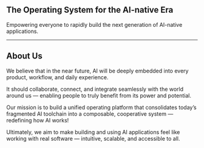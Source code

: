 ## The Operating System for the AI-native Era

Empowering everyone to rapidly build the next generation of AI-native applications.

---

## About Us

We believe that in the near future, AI will be deeply embedded into every product, workflow, and daily experience.

It should collaborate, connect, and integrate seamlessly with the world around us — enabling people to truly benefit from its power and potential.

Our mission is to build a unified operating platform that consolidates today’s fragmented AI toolchain into a composable, cooperative system — redefining how AI works!

Ultimately, we aim to make building and using AI applications feel like working with real software — intuitive, scalable, and accessible to all.
